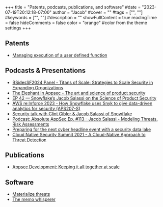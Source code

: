 +++
title = "Patents, podcasts, publications, and software"
#date = "2023-07-19T20:12:18-07:00"
author = "Jacob"
#cover = ""
#tags = ["", ""]
#keywords = ["", ""]
#description = ""
showFullContent = true
readingTime = false
hideComments = false
color = "orange" #color from the theme settings
+++

## Patents
* [Managing execution of a user defined function](https://patents.justia.com/patent/11295009)

## Podcasts & Presentations
* [BSidesSF2024 Panel - Titans of Scale: Strategies to Scale Security in Expanding Organizations](https://bsidessf2024.sched.com/event/1abEM)
* [The Elephant In Appsec - The art and science of product security](https://www.youtube.com/watch?v=j8J9q5-npIM)
* [EP 42 — Snowflake’s Jacob Salassi on the Science of Product Security](https://tromzo.com/podcasts/snowflake-s-jacob-salassi-on-the-science-of-product-security)
* [AWS re:Inforce 2023 - How Snowflake uses Snyk to give data-driven analytics for security (APS207-S)](https://youtu.be/8kOvrK8I5HQ?t=1046)
* [Security talk with Clint Gibler & Jacob Salassi of Snowflake](https://www.youtube.com/watch?v=_hi51tBJGOg)
* [Podcast: Absolute AppSec Ep. #113 - Jacob Salassi - Modeling Threats, Risk Assessments](https://www.youtube.com/watch?v=LE1E0MO56LY)
* [Preparing for the next cyber headline event with a security data lake](https://www.snowflake.com/webinar/thought-leadership/preparing-for-the-next-cyber-event-with-a-security-data-lake/)
* [Cloud Native Security Summit 2021 - A Cloud-Native Approach to Threat Detection](https://www.brighttalk.com/webcast/18402/483304)

## Publications
* [Appsec Development: Keeping it all together at scale](https://semgrep.dev/blog/2021/appsec-development-keeping-it-all-together-at-scale#where-we’re-headed)

## Software
* [Materialize threats](https://github.com/secmerc/materialize-threats/)
* [The memo whisperer](https://github.com/secmerc/the-memo-whisperer)
